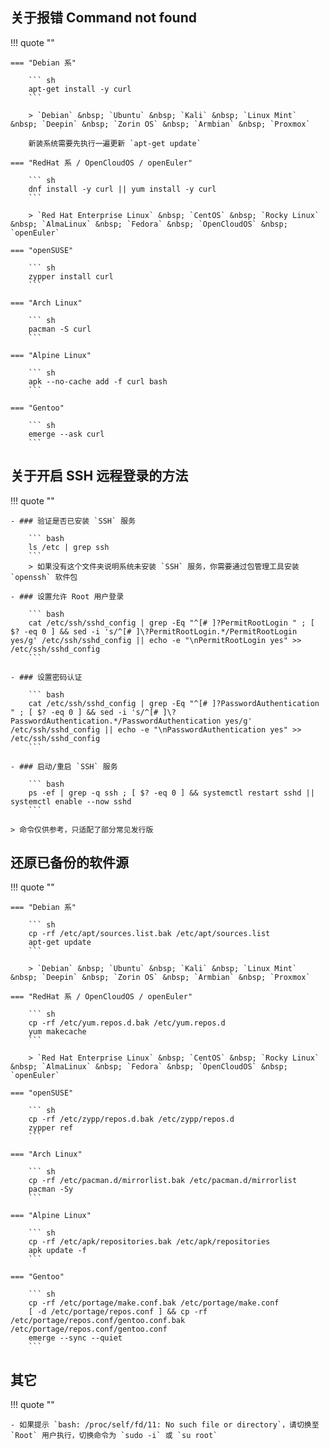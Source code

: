 ## 关于报错 Command not found

!!! quote ""

    === "Debian 系"

        ``` sh
        apt-get install -y curl
        ```

        > `Debian` &nbsp; `Ubuntu` &nbsp; `Kali` &nbsp; `Linux Mint` &nbsp; `Deepin` &nbsp; `Zorin OS` &nbsp; `Armbian` &nbsp; `Proxmox`

        新装系统需要先执行一遍更新 `apt-get update`

    === "RedHat 系 / OpenCloudOS / openEuler"

        ``` sh
        dnf install -y curl || yum install -y curl
        ```

        > `Red Hat Enterprise Linux` &nbsp; `CentOS` &nbsp; `Rocky Linux` &nbsp; `AlmaLinux` &nbsp; `Fedora` &nbsp; `OpenCloudOS` &nbsp; `openEuler`

    === "openSUSE"

        ``` sh
        zypper install curl
        ```

    === "Arch Linux"

        ``` sh
        pacman -S curl
        ```

    === "Alpine Linux"

        ``` sh
        apk --no-cache add -f curl bash
        ```

    === "Gentoo"

        ``` sh
        emerge --ask curl
        ```

## 关于开启 SSH 远程登录的方法

!!! quote ""

    - ### 验证是否已安装 `SSH` 服务

        ``` bash
        ls /etc | grep ssh
        ```
        > 如果没有这个文件夹说明系统未安装 `SSH` 服务，你需要通过包管理工具安装 `openssh` 软件包

    - ### 设置允许 Root 用户登录

        ``` bash
        cat /etc/ssh/sshd_config | grep -Eq "^[# ]?PermitRootLogin " ; [ $? -eq 0 ] && sed -i 's/^[# ]\?PermitRootLogin.*/PermitRootLogin yes/g' /etc/ssh/sshd_config || echo -e "\nPermitRootLogin yes" >> /etc/ssh/sshd_config
        ```

    - ### 设置密码认证

        ``` bash
        cat /etc/ssh/sshd_config | grep -Eq "^[# ]?PasswordAuthentication " ; [ $? -eq 0 ] && sed -i 's/^[# ]\?PasswordAuthentication.*/PasswordAuthentication yes/g' /etc/ssh/sshd_config || echo -e "\nPasswordAuthentication yes" >> /etc/ssh/sshd_config
        ```

    - ### 启动/重启 `SSH` 服务

        ``` bash
        ps -ef | grep -q ssh ; [ $? -eq 0 ] && systemctl restart sshd || systemctl enable --now sshd
        ```

    > 命令仅供参考，只适配了部分常见发行版

## 还原已备份的软件源

!!! quote ""

    === "Debian 系"

        ``` sh
        cp -rf /etc/apt/sources.list.bak /etc/apt/sources.list
        apt-get update
        ```

        > `Debian` &nbsp; `Ubuntu` &nbsp; `Kali` &nbsp; `Linux Mint` &nbsp; `Deepin` &nbsp; `Zorin OS` &nbsp; `Armbian` &nbsp; `Proxmox`

    === "RedHat 系 / OpenCloudOS / openEuler"

        ``` sh
        cp -rf /etc/yum.repos.d.bak /etc/yum.repos.d
        yum makecache
        ```

        > `Red Hat Enterprise Linux` &nbsp; `CentOS` &nbsp; `Rocky Linux` &nbsp; `AlmaLinux` &nbsp; `Fedora` &nbsp; `OpenCloudOS` &nbsp; `openEuler`

    === "openSUSE"

        ``` sh
        cp -rf /etc/zypp/repos.d.bak /etc/zypp/repos.d
        zypper ref
        ```

    === "Arch Linux"

        ``` sh
        cp -rf /etc/pacman.d/mirrorlist.bak /etc/pacman.d/mirrorlist
        pacman -Sy
        ```

    === "Alpine Linux"

        ``` sh
        cp -rf /etc/apk/repositories.bak /etc/apk/repositories
        apk update -f
        ```

    === "Gentoo"

        ``` sh
        cp -rf /etc/portage/make.conf.bak /etc/portage/make.conf
        [ -d /etc/portage/repos.conf ] && cp -rf /etc/portage/repos.conf/gentoo.conf.bak /etc/portage/repos.conf/gentoo.conf
        emerge --sync --quiet
        ```

## 其它

!!! quote ""

    - 如果提示 `bash: /proc/self/fd/11: No such file or directory`，请切换至 `Root` 用户执行，切换命令为 `sudo -i` 或 `su root`
